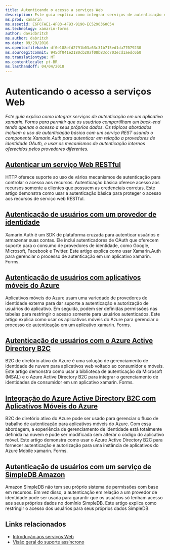 ```yaml
---
title: Autenticando o acesso a serviços Web
description: Este guia explica como integrar serviços de autenticação em um aplicativo xamarin. Forms para permitir que os usuários compartilham um back-end tendo apenas o acesso a seus próprios dados. Os tópicos abordados incluem o uso de autenticação básica com um serviço REST usando o componente Xamarin.Auth para autenticar em relação a provedores de identidade OAuth, e usar os mecanismos de autenticação internos oferecidos pelos provedores diferentes.
ms.prod: xamarin
ms.assetid: E6FCFAE1-4F83-4F93-9190-EC5290360C54
ms.technology: xamarin-forms
author: davidbritch
ms.author: dabritch
ms.date: 09/20/2016
ms.openlocfilehash: df0e188efd2791b03a63c31b715ed1da77079230
ms.sourcegitcommit: 945df041e2180cb20af08b83cc703ecd1aedc6b0
ms.translationtype: MT
ms.contentlocale: pt-BR
ms.lasthandoff: 04/04/2018
---
```

# <a name="authenticating-access-to-web-services"></a>Autenticando o acesso a serviços Web

_Este guia explica como integrar serviços de autenticação em um aplicativo xamarin. Forms para permitir que os usuários compartilham um back-end tendo apenas o acesso a seus próprios dados. Os tópicos abordados incluem o uso de autenticação básica com um serviço REST usando o componente Xamarin.Auth para autenticar em relação a provedores de identidade OAuth, e usar os mecanismos de autenticação internos oferecidos pelos provedores diferentes._

## <a name="authenticating-a-restful-web-servicerestmd"></a>[Autenticar um serviço Web RESTful](rest.md)

HTTP oferece suporte ao uso de vários mecanismos de autenticação para controlar o acesso aos recursos. Autenticação básica oferece acesso aos recursos somente a clientes que possuem as credenciais corretas. Este artigo demonstra como usar a autenticação básica para proteger o acesso aos recursos de serviço web RESTful.

## <a name="authenticating-users-with-an-identity-provideroauthmd"></a>[Autenticação de usuários com um provedor de identidade](oauth.md)

Xamarin.Auth é um SDK de plataforma cruzada para autenticar usuários e armazenar suas contas. Ele inclui autenticadores de OAuth que oferecem suporte para o consumo de provedores de identidade, como Google, Microsoft, Facebook e Twitter. Este artigo explica como usar Xamarin.Auth para gerenciar o processo de autenticação em um aplicativo xamarin. Forms.

## <a name="authenticating-users-with-azure-mobile-appsazuremd"></a>[Autenticação de usuários com aplicativos móveis do Azure](azure.md)

Aplicativos móveis do Azure usam uma variedade de provedores de identidade externa para dar suporte a autenticação e autorização de usuários do aplicativo. Em seguida, podem ser definidas permissões nas tabelas para restringir o acesso somente para usuários autenticados. Este artigo explica como usar os aplicativos móveis do Azure para gerenciar o processo de autenticação em um aplicativo xamarin. Forms.

## <a name="authenticating-users-with-azure-active-directory-b2cazure-ad-b2cmd"></a>[Autenticação de usuários com o Azure Active Directory B2C](azure-ad-b2c.md)

B2C de diretório ativo do Azure é uma solução de gerenciamento de identidade de nuvem para aplicativos web voltado ao consumidor e móveis. Este artigo demonstra como usar a biblioteca de autenticação da Microsoft (MSAL) e o Azure Active Directory B2C para integrar o gerenciamento de identidades de consumidor em um aplicativo xamarin. Forms.

## <a name="integrating-azure-active-directory-b2c-with-azure-mobile-appsazure-ad-b2c-mobile-appmd"></a>[Integração do Azure Active Directory B2C com Aplicativos Móveis do Azure](azure-ad-b2c-mobile-app.md)

B2C de diretório ativo do Azure pode ser usado para gerenciar o fluxo de trabalho de autenticação para aplicativos móveis do Azure. Com essa abordagem, a experiência de gerenciamento de identidade está totalmente definida na nuvem e pode ser modificada sem alterar o código do aplicativo móvel. Este artigo demonstra como usar o Azure Active Directory B2C para fornecer autenticação e autorização para uma instância de aplicativos do Azure Mobile xamarin. Forms.

## <a name="authenticating-users-with-an-amazon-simpledb-serviceawsmd"></a>[Autenticação de usuários com um serviço de SimpleDB Amazon](aws.md)

Amazon SimpleDB não tem seu próprio sistema de permissões com base em recursos. Em vez disso, a autenticação em relação a um provedor de identidade pode ser usada para garantir que os usuários só tenham acesso aos seus próprios dados no domínio SimpleDB. Este artigo explica como restringir o acesso dos usuários para seus próprios dados SimpleDB.


## <a name="related-links"></a>Links relacionados

- [Introdução aos serviços Web](~/cross-platform/data-cloud/web-services/index.md)
- [Visão geral do suporte assíncrono](~/cross-platform/platform/async.md)
